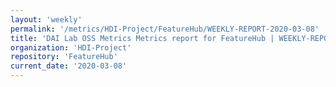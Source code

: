 ```yaml
---
layout: 'weekly'
permalink: '/metrics/HDI-Project/FeatureHub/WEEKLY-REPORT-2020-03-08'
title: 'DAI Lab OSS Metrics Metrics report for FeatureHub | WEEKLY-REPORT-2020-03-08'
organization: 'HDI-Project'
repository: 'FeatureHub'
current_date: '2020-03-08'
---
```

